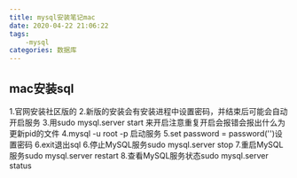 ```yaml
---
title: mysql安装笔记mac
date: 2020-04-22 21:06:22
tags:
    -mysql
categories: 数据库
---
```

## mac安装sql
1.官网安装社区版的
2.新版的安装会有安装进程中设置密码，并结束后可能会自动开启服务
3.用sudo mysql.server start 来开启注意重复开启会报错会报出什么为更新pid的文件
4.mysql -u root -p 启动服务
5.set password = password('')设置密码
6.exit退出sql
6.停止MySQL服务sudo mysql.server stop
7.重启MySQL服务sudo mysql.server restart
8.查看MySQL服务状态sudo mysql.server status
